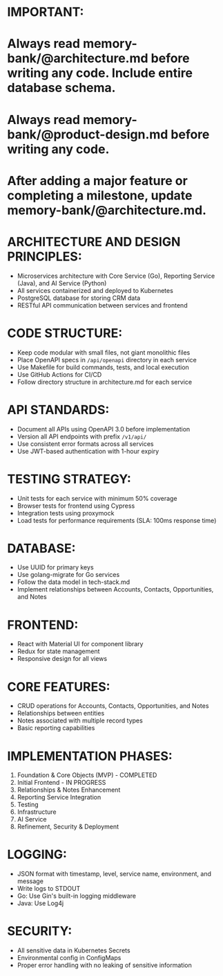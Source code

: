 # IMPORTANT:
# Always read memory-bank/@architecture.md before writing any code. Include entire database schema.
# Always read memory-bank/@product-design.md before writing any code.
# After adding a major feature or completing a milestone, update memory-bank/@architecture.md.

# ARCHITECTURE AND DESIGN PRINCIPLES:
- Microservices architecture with Core Service (Go), Reporting Service (Java), and AI Service (Python)
- All services containerized and deployed to Kubernetes
- PostgreSQL database for storing CRM data
- RESTful API communication between services and frontend

# CODE STRUCTURE:
- Keep code modular with small files, not giant monolithic files
- Place OpenAPI specs in `/api/openapi` directory in each service
- Use Makefile for build commands, tests, and local execution
- Use GitHub Actions for CI/CD
- Follow directory structure in architecture.md for each service

# API STANDARDS:
- Document all APIs using OpenAPI 3.0 before implementation
- Version all API endpoints with prefix `/v1/api/`
- Use consistent error formats across all services
- Use JWT-based authentication with 1-hour expiry

# TESTING STRATEGY:
- Unit tests for each service with minimum 50% coverage
- Browser tests for frontend using Cypress
- Integration tests using proxymock
- Load tests for performance requirements (SLA: 100ms response time)

# DATABASE:
- Use UUID for primary keys
- Use golang-migrate for Go services
- Follow the data model in tech-stack.md
- Implement relationships between Accounts, Contacts, Opportunities, and Notes

# FRONTEND:
- React with Material UI for component library
- Redux for state management
- Responsive design for all views

# CORE FEATURES:
- CRUD operations for Accounts, Contacts, Opportunities, and Notes
- Relationships between entities
- Notes associated with multiple record types
- Basic reporting capabilities

# IMPLEMENTATION PHASES:
1. Foundation & Core Objects (MVP) - COMPLETED
2. Initial Frontend - IN PROGRESS
3. Relationships & Notes Enhancement
4. Reporting Service Integration
5. Testing
6. Infrastructure
7. AI Service
8. Refinement, Security & Deployment

# LOGGING:
- JSON format with timestamp, level, service name, environment, and message
- Write logs to STDOUT
- Go: Use Gin's built-in logging middleware
- Java: Use Log4j

# SECURITY:
- All sensitive data in Kubernetes Secrets
- Environmental config in ConfigMaps
- Proper error handling with no leaking of sensitive information
